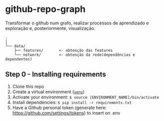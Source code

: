 # github-repo-graph
Transformar o github num grafo, realizar processos de aprendizado e exploração e, posteriormente, visualização.

```
.
│   
└── data/
    ├── features/       <- obtenção das features
    └── network/        <- obtenção da rede(dependências e dependentes)
```
## Step 0 - Installing requirements

1. Clone this repo
2. Create a virtual environment ([`venv`](https://docs.python.org/3/library/venv.html))
3. Activate your environment: `$ source [ENVIRONMENT_NAME]/bin/activate`
4. Install dependencies: `$ pip install -r requirements.txt`
5. Have a Github personal token (generate here: https://github.com/settings/tokens) to insert on .env